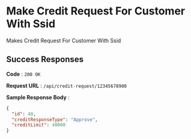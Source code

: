 # Make Credit Request For Customer With Ssid

Makes Credit Request For Customer With Ssid

## Success Responses

**Code** : `200 OK`

**Request URL** : `/api/credit-request/12345678900`

**Sample Response Body** :

```json
{
  "id": 48,
  "creditResponseType": "Approve",
  "creditLimit": 40000
}
```

